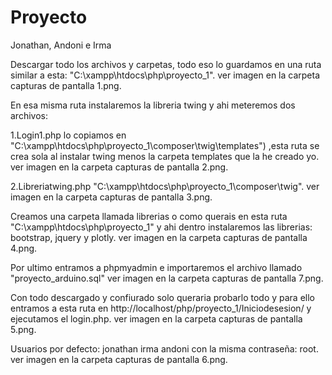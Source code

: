 # Proyecto
Jonathan, Andoni e Irma

Descargar todo los archivos y carpetas, todo eso lo guardamos en una ruta similar a esta: "C:\xampp\htdocs\php\proyecto_1".
ver imagen en la carpeta capturas de pantalla 1.png.

En esa misma ruta instalaremos la libreria twing y ahi meteremos dos archivos:

  1.Login1.php lo copiamos en "C:\xampp\htdocs\php\proyecto_1\composer\twig\templates") ,esta ruta se crea sola al instalar twing menos la   carpeta templates que la he creado yo.
  ver imagen en la carpeta capturas de pantalla 2.png.
  
  2.Libreriatwing.php "C:\xampp\htdocs\php\proyecto_1\composer\twig".
  ver imagen en la carpeta capturas de pantalla 3.png.
  
Creamos una carpeta llamada librerias o como querais en esta ruta "C:\xampp\htdocs\php\proyecto_1" y ahi dentro instalaremos las librerias: bootstrap, jquery y plotly.
ver imagen en la carpeta capturas de pantalla 4.png.

Por ultimo entramos a phpmyadmin e importaremos el archivo llamado "proyecto_arduino.sql"
ver imagen en la carpeta capturas de pantalla 7.png.

Con todo descargado y confiurado solo queraria probarlo todo y para ello entramos a esta ruta en http://localhost/php/proyecto_1/Iniciodesesion/ y ejecutamos el login.php.
ver imagen en la carpeta capturas de pantalla 5.png.

Usuarios por defecto:
jonathan
irma
andoni
con la misma contraseña: root.
ver imagen en la carpeta capturas de pantalla 6.png.
